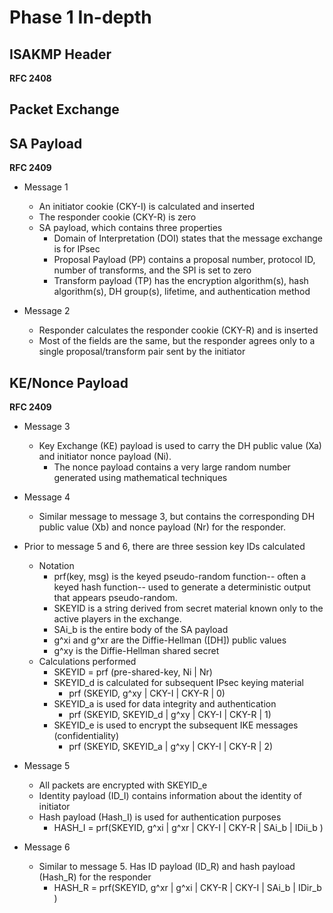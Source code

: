 # Phase 1 In-depth
## ISAKMP Header
**RFC 2408**

## Packet Exchange

## SA Payload
**RFC 2409**
 
* Message 1
    * An initiator cookie (CKY-I) is calculated and inserted
    * The responder cookie (CKY-R) is zero
    * SA payload, which contains three properties
        * Domain of Interpretation (DOI) states that the message exchange is for IPsec
        * Proposal Payload (PP) contains a proposal number, protocol ID, number of transforms, and the SPI is set to zero
        * Transform payload (TP) has the encryption algorithm(s), hash algorithm(s), DH group(s), lifetime, and authentication method
 
* Message 2
    * Responder calculates the responder cookie (CKY-R) and is inserted
    * Most of the fields are the same, but the responder agrees only to a single proposal/transform pair sent by the initiator

## KE/Nonce Payload
**RFC 2409**

* Message 3
    * Key Exchange (KE) payload is used to carry the DH public value 
(Xa) and initiator nonce payload (Ni). 
        * The nonce payload contains a very large random number 
        generated using mathematical techniques

* Message 4
    * Similar message to message 3, but contains the corresponding DH public value (Xb) and nonce payload (Nr) for the responder. 

* Prior to message 5 and 6, there are three session key IDs calculated
    * Notation
        * prf(key, msg) is the keyed pseudo-random function-- often a keyed hash function-- used to generate a deterministic output that
             appears pseudo-random.
        * SKEYID is a string derived from secret material known only to the active players in the exchange.
        * SAi_b is the entire body of the SA payload
        * g^xi and g^xr are the Diffie-Hellman ([DH]) public values
        * g^xy is the Diffie-Hellman shared secret
    * Calculations performed
        * SKEYID = prf (pre-shared-key, Ni | Nr)
        * SKEYID_d is calculated for subsequent IPsec keying material
            * prf (SKEYID, g^xy | CKY-I | CKY-R | 0)
        * SKEYID_a is used for data integrity and authentication
            * prf (SKEYID, SKEYID_d | g^xy | CKY-I | CKY-R | 1)
        * SKEYID_e is used to encrypt the subsequent IKE messages (confidentiality)
            * prf (SKEYID, SKEYID_a | g^xy | CKY-I | CKY-R | 2)

* Message 5
    * All packets are encrypted with SKEYID_e
    * Identity payload (ID_I) contains information about the identity of initiator
    * Hash payload (Hash_I) is used for authentication purposes
        * HASH_I = prf(SKEYID, g^xi | g^xr | CKY-I | CKY-R | SAi_b | IDii_b )

* Message 6
    * Similar to message 5. Has ID payload (ID_R) and hash payload (Hash_R) for the responder
        * HASH_R = prf(SKEYID, g^xr | g^xi | CKY-R | CKY-I | SAi_b | IDir_b )

